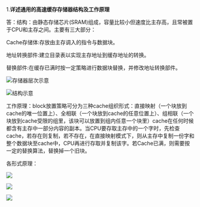1.**详述通用的高速缓存存储器结构及工作原理**

答：结构：由静态存储芯片(SRAM)组成，容量比较小但速度比主存高，且常被置于CPU和主存之间。主要有三大部分：

Cache存储体:存放由主存调入的指令与数据块。

地址转换部件:建立目录表以实现主存地址到缓存地址的转换。

替换部件:在缓存已满时按一定策略进行数据块替换，并修改地址转换部件。

![存储器层次示意](http://a4.att.hudong.com/42/25/20300542526409139869252718422_s.jpg)

![结构示意](http://s9.sinaimg.cn/large/6472c4ccgae0b93f864a8&690)

工作原理：block放置策略可分为三种cache组织形式：直接映射（一个块放到cache的唯一位置上）、全相联（一个块放到cache的任意位置上）、组相联（一个块放到cache受限的组里，该块可以放置到组内任意一个块里）cache在任何时候都含有主存中一部分内容的副本。当CPU要存取主存中的一个字时，先检查cache，若存在则复制，若不存在，在直接映射模式下，则从主存中复制一份字和整个数据块至cache中，CPU再进行存取并复制该字。若Cache已满，则需要按一定的替换算法，替换掉一个旧块。

各形式原理：

![](http://image24.360doc.com/DownloadImg/2011/03/0721/9778690_4.jpg)

![](http://image24.360doc.com/DownloadImg/2011/03/0721/9778690_5.jpg)

![](http://image24.360doc.com/DownloadImg/2011/03/0721/9778690_6.jpg)

